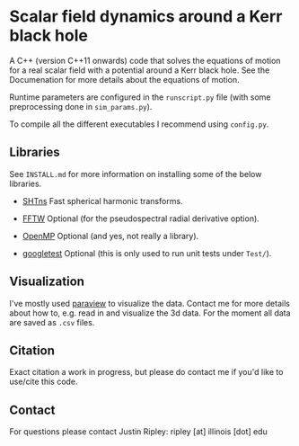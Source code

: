 # Scalar field dynamics around a Kerr black hole

A C++ (version C++11 onwards) code that solves the equations of 
motion for a real scalar field with a potential around a Kerr black hole.
See the Documenation for more details about the equations of motion.

Runtime parameters are configured in the `runscript.py` file
(with some preprocessing done in `sim_params.py`).

To compile all the different executables I recommend using
`config.py`.

## Libraries

See `INSTALL.md` for more information on installing some
of the below libraries.

* [SHTns](https://nschaeff.bitbucket.io/shtns/)
	Fast spherical harmonic transforms.

* [FFTW](http://fftw.org) 
	Optional (for the pseudospectral radial derivative option).

* [OpenMP](https://www.openmp.org/)
	Optional (and yes, not really a library).

* [googletest](https://github.com/google/googletest)
	Optional (this is only used to run unit tests under `Test/`).
	
## Visualization

I've mostly used [paraview](https://www.paraview.org/) to visualize the data.
Contact me for more details about how to, e.g.
read in and visualize the 3d data.
For the moment all data are saved as `.csv` files. 

## Citation

Exact citation a work in progress,
but please do contact me if you'd like to use/cite this code.

## Contact

For questions please contact
Justin Ripley: ripley [at] illinois [dot] edu
